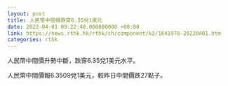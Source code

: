 ```yaml
---
layout: post
title: 人民幣中間價跌穿6.35兌1美元
date: 2022-04-01 09:22:40.000000000 +08:00
link: https://news.rthk.hk/rthk/ch/component/k2/1641970-20220401.htm
categories: rthk
---
```


人民幣中間價升勢中斷，跌穿6.35兌1美元水平。

人民幣中間價報6.3509兌1美元，較昨日中間價跌27點子。
